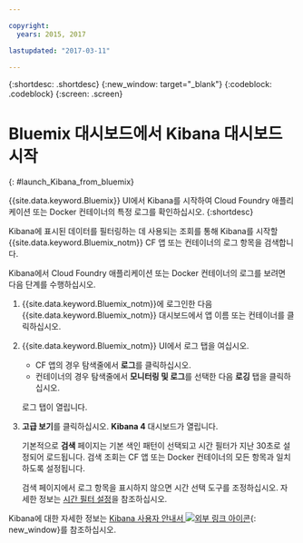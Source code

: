 ```yaml
---

copyright:
  years: 2015, 2017

lastupdated: "2017-03-11"

---
```



{:shortdesc: .shortdesc}
{:new_window: target="_blank"}
{:codeblock: .codeblock}
{:screen: .screen}

# Bluemix 대시보드에서 Kibana 대시보드 시작
{: #launch_Kibana_from_bluemix}

{{site.data.keyword.Bluemix}} UI에서 Kibana를 시작하여 Cloud Foundry 애플리케이션 또는 Docker 컨테이너의 특정 로그를 확인하십시오.
{:shortdesc}

Kibana에 표시된 데이터를 필터링하는 데 사용되는 조회를 통해 Kibana를 시작할 {{site.data.keyword.Bluemix_notm}} CF 앱 또는 컨테이너의 로그 항목을 검색합니다. 

Kibana에서 Cloud Foundry 애플리케이션 또는 Docker 컨테이너의 로그를 보려면 다음 단계를 수행하십시오.

1. {{site.data.keyword.Bluemix_notm}}에 로그인한 다음 {{site.data.keyword.Bluemix_notm}} 대시보드에서 앱 이름 또는 컨테이너를 클릭하십시오. 
    
2. {{site.data.keyword.Bluemix_notm}} UI에서 로그 탭을 여십시오.

    * CF 앱의 경우 탐색줄에서 **로그**를 클릭하십시오. 
    * 컨테이너의 경우 탐색줄에서 **모니터링 및 로그**를 선택한 다음 **로깅** 탭을 클릭하십시오. 
    
     로그 탭이 열립니다. 
    
3. **고급 보기**를 클릭하십시오. **Kibana 4** 대시보드가 열립니다.

    기본적으로 **검색** 페이지는 기본 색인 패턴이 선택되고 시간 필터가 지난 30초로 설정되어 로드됩니다. 검색 조회는 CF 앱 또는 Docker 컨테이너의 모든 항목과 일치하도록 설정됩니다.

    검색 페이지에서 로그 항목을 표시하지 않으면 시간 선택 도구를 조정하십시오. 자세한 정보는 [시간 필터 설정](logging_kibana_set_time_filter.html#set_time_filter)을 참조하십시오.

Kibana에 대한 자세한 정보는 [Kibana 사용자 안내서 ![외부 링크 아이콘](../../../icons/launch-glyph.svg "외부 링크 아이콘")](https://www.elastic.co/guide/en/kibana/4.1/index.html){: new_window}를 참조하십시오.

